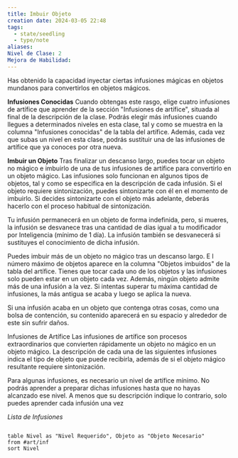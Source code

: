 ```yaml
---
title: Imbuir Objeto
creation date: 2024-03-05 22:48
tags:
  - state/seedling
  - type/note
aliases: 
Nivel de Clase: 2
Mejora de Habilidad:
---
```

Has obtenido la capacidad inyectar ciertas infusiones mágicas en objetos mundanos para convertirlos en objetos mágicos.

**Infusiones Conocidas**
Cuando obtengas este rasgo, elige cuatro infusiones de artífice que aprender de la sección "Infusiones de artífice", situada al final de la descripción de la clase.
Podrás elegir más infusiones cuando llegues a determinados niveles en esta clase, tal y como se muestra en la columna "Infusiones conocidas" de la tabla del artífice.
Además, cada vez que subas un nivel en esta clase, podrás sustituir una de las infusiones de artífice que ya conoces por otra nueva.

**Imbuir un Objeto**
Tras finalizar un descanso largo, puedes tocar un objeto no mágico e imbuirlo de una de tus infusiones de artífice para convertirlo en un objeto mágico. Las infusiones solo funcionan en algunos tipos de objetos, tal y como se especifica en la descripción de cada infusión. Si el objeto requiere sintonización, puedes sintonizarte con él en el momento de imbuirlo. 
Si decides sintonizarte con el objeto más adelante, deberás hacerlo con el proceso habitual de sintonización.

Tu infusión permanecerá en un objeto de forma indefinida, pero, si mueres, la infusión se desvanece tras una cantidad de días igual a tu modificador por Inteligencia (mínimo de 1 día). La infusión también se desvanecerá si sustituyes el conocimiento de dicha infusión.

Puedes imbuir más de un objeto no mágico tras un descanso largo. E l número máximo de objetos aparece en la columna "Objetos imbuidos" de la tabla del artífice.
Tienes que tocar cada uno de los objetos y las infusiones solo pueden estar en un objeto cada vez. Además, ningún objeto admite más de una infusión a la vez. Si intentas  superar tu máxima cantidad de infusiones, la más antigua se acaba y luego se aplica la nueva.

Si una infusión acaba en un objeto que contenga otras cosas, como una bolsa de contención, su contenido aparecerá en su espacio y alrededor de este sin sufrir daños.

Infusiones de Artífice
Las infusiones de artífice son procesos extraordinarios que convierten rápidamente un objeto no mágico en un objeto mágico. La descripción de cada una de las siguientes infusiones indica el tipo de objeto que puede recibirla, además de si el objeto mágico resultante requiere sintonización.

Para algunas infusiones, es necesario un nivel de artífice mínimo. No podrás aprender a preparar dichas infusiones hasta que no hayas alcanzado ese nivel.
A menos que su descripción indique lo contrario, solo puedes aprender cada infusión una vez


*Lista de Infusiones*

```dataview

table Nivel as "Nivel Requerido", Objeto as "Objeto Necesario"
from #art/inf 
sort Nivel

```